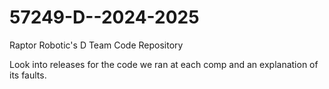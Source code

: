 # 57249-D--2024-2025
Raptor Robotic's D Team Code Repository 

Look into releases for the code we ran at each comp and an explanation of its faults.